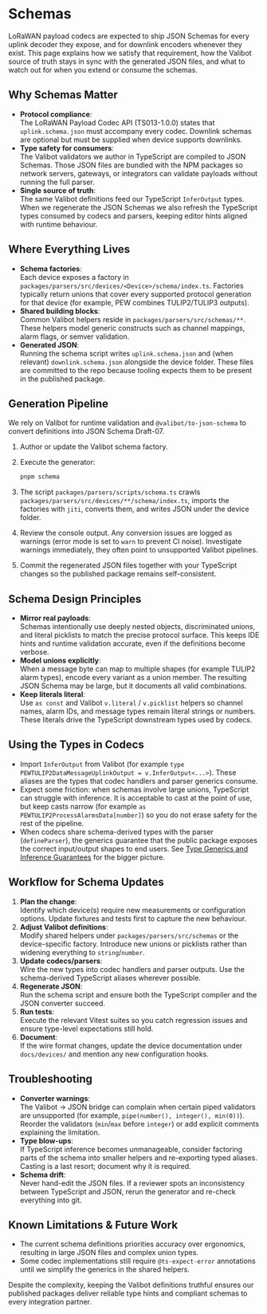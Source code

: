 # Schemas

LoRaWAN payload codecs are expected to ship JSON Schemas for every uplink decoder they expose, and for downlink encoders whenever they exist. This page explains how we satisfy that requirement, how the Valibot source of truth stays in sync with the generated JSON files, and what to watch out for when you extend or consume the schemas.

## Why Schemas Matter

- **Protocol compliance**:<br>The LoRaWAN Payload Codec API (TS013-1.0.0) states that `uplink.schema.json` must accompany every codec. Downlink schemas are optional but must be supplied when device supports downlinks.
- **Type safety for consumers**:<br>The Valibot validators we author in TypeScript are compiled to JSON Schemas. Those JSON files are bundled with the NPM packages so network servers, gateways, or integrators can validate payloads without running the full parser.
- **Single source of truth**:<br>The same Valibot definitions feed our TypeScript `InferOutput` types. When we regenerate the JSON Schemas we also refresh the TypeScript types consumed by codecs and parsers, keeping editor hints aligned with runtime behaviour.

## Where Everything Lives

- **Schema factories**:<br>Each device exposes a factory in `packages/parsers/src/devices/<Device>/schema/index.ts`. Factories typically return unions that cover every supported protocol generation for that device (for example, PEW combines TULIP2/TULIP3 outputs).
- **Shared building blocks**:<br>Common Valibot helpers reside in `packages/parsers/src/schemas/**`. These helpers model generic constructs such as channel mappings, alarm flags, or semver validation.
- **Generated JSON**:<br>Running the schema script writes `uplink.schema.json` and (when relevant) `downlink.schema.json` alongside the device folder. These files are committed to the repo because tooling expects them to be present in the published package.

## Generation Pipeline

We rely on Valibot for runtime validation and `@valibot/to-json-schema` to convert definitions into JSON Schema Draft-07.

1. Author or update the Valibot schema factory.
2. Execute the generator:

    ```bash
    pnpm schema
    ```

3. The script `packages/parsers/scripts/schema.ts` crawls `packages/parsers/src/devices/**/schema/index.ts`, imports the factories with `jiti`, converts them, and writes JSON under the device folder.
4. Review the console output. Any conversion issues are logged as warnings (error mode is set to `warn` to prevent CI noise). Investigate warnings immediately, they often point to unsupported Valibot pipelines.
5. Commit the regenerated JSON files together with your TypeScript changes so the published package remains self-consistent.

## Schema Design Principles

- **Mirror real payloads**:<br>Schemas intentionally use deeply nested objects, discriminated unions, and literal picklists to match the precise protocol surface. This keeps IDE hints and runtime validation accurate, even if the definitions become verbose.
- **Model unions explicitly**:<br>When a message byte can map to multiple shapes (for example TULIP2 alarm types), encode every variant as a union member. The resulting JSON Schema may be large, but it documents all valid combinations.
- **Keep literals literal**:<br>Use `as const` and Valibot `v.literal` / `v.picklist` helpers so channel names, alarm IDs, and message types remain literal strings or numbers. These literals drive the TypeScript downstream types used by codecs.

## Using the Types in Codecs

- Import `InferOutput` from Valibot (for example `type PEWTULIP2DataMessageUplinkOutput = v.InferOutput<...>`). These aliases are the types that codec handlers and parser generics consume.
- Expect some friction: when schemas involve large unions, TypeScript can struggle with inference. It is acceptable to cast at the point of use, but keep casts narrow (for example `as PEWTULIP2ProcessAlarmsData[number]`) so you do not erase safety for the rest of the pipeline.
- When codecs share schema-derived types with the parser (`defineParser`), the generics guarantee that the public package exposes the correct input/output shapes to end users. See [Type Generics and Inference Guarantees](./codec-development.md#type-generics-and-inference-guarantees) for the bigger picture.

## Workflow for Schema Updates

1. **Plan the change**:<br>Identify which device(s) require new measurements or configuration options. Update fixtures and tests first to capture the new behaviour.
2. **Adjust Valibot definitions**:<br>Modify shared helpers under `packages/parsers/src/schemas` or the device-specific factory. Introduce new unions or picklists rather than widening everything to `string`/`number`.
3. **Update codecs/parsers**:<br>Wire the new types into codec handlers and parser outputs. Use the schema-derived TypeScript aliases wherever possible.
4. **Regenerate JSON**:<br>Run the schema script and ensure both the TypeScript compiler and the JSON converter succeed.
5. **Run tests**:<br>Execute the relevant Vitest suites so you catch regression issues and ensure type-level expectations still hold.
6. **Document**:<br>If the wire format changes, update the device documentation under `docs/devices/` and mention any new configuration hooks.

## Troubleshooting

- **Converter warnings**:<br>The Valibot → JSON bridge can complain when certain piped validators are unsupported (for example, `pipe(number(), integer(), min(0))`). Reorder the validators (`min`/`max` before `integer`) or add explicit comments explaining the limitation.
- **Type blow-ups**:<br>If TypeScript inference becomes unmanageable, consider factoring parts of the schema into smaller helpers and re-exporting typed aliases. Casting is a last resort; document why it is required.
- **Schema drift**:<br>Never hand-edit the JSON files. If a reviewer spots an inconsistency between TypeScript and JSON, rerun the generator and re-check everything into git.

## Known Limitations & Future Work

- The current schema definitions priorities accuracy over ergonomics, resulting in large JSON files and complex union types.
- Some codec implementations still require `@ts-expect-error` annotations until we simplify the generics in the shared helpers.

Despite the complexity, keeping the Valibot definitions truthful ensures our published packages deliver reliable type hints and compliant schemas to every integration partner.

